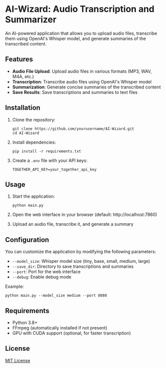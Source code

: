 # AI-Wizard: Audio Transcription and Summarizer

An AI-powered application that allows you to upload audio files, transcribe them using OpenAI's Whisper model, and generate summaries of the transcribed content.

## Features

- **Audio File Upload**: Upload audio files in various formats (MP3, WAV, M4A, etc.)
- **Transcription**: Transcribe audio files using OpenAI's Whisper model
- **Summarization**: Generate concise summaries of the transcribed content
- **Save Results**: Save transcriptions and summaries to text files

## Installation

1. Clone the repository:
   ```
   git clone https://github.com/yourusername/AI-Wizard.git
   cd AI-Wizard
   ```

2. Install dependencies:
   ```
   pip install -r requirements.txt
   ```

3. Create a `.env` file with your API keys:
   ```
   TOGETHER_API_KEY=your_together_api_key
   ```

## Usage

1. Start the application:
   ```
   python main.py
   ```

2. Open the web interface in your browser (default: http://localhost:7860)

3. Upload an audio file, transcribe it, and generate a summary

## Configuration

You can customize the application by modifying the following parameters:

- `--model_size`: Whisper model size (tiny, base, small, medium, large)
- `--save_dir`: Directory to save transcriptions and summaries
- `--port`: Port for the web interface
- `--debug`: Enable debug mode

Example:
```
python main.py --model_size medium --port 8080
```

## Requirements

- Python 3.8+
- FFmpeg (automatically installed if not present)
- GPU with CUDA support (optional, for faster transcription)

## License

[MIT License](LICENSE)